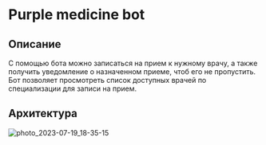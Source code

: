 # Purple medicine bot

## Описание

С помощью бота можно записаться на прием к нужному врачу, а также получить уведомление о назначенном приеме, чтоб его не пропустить. Бот позволяет просмотреть список доступных врачей по специализации для записи на прием. 


## Архитектура

![photo_2023-07-19_18-35-15](https://github.com/rus-yanov/purple_medicine_bot/assets/113507393/426673c7-4e67-493e-8b18-5d660a2ebc8f)

